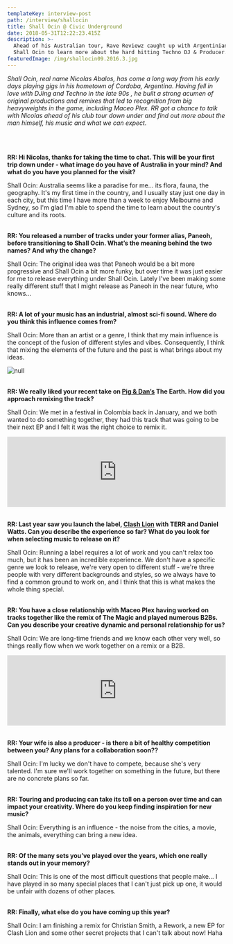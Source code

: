 ```yaml
---
templateKey: interview-post
path: /interview/shallocin
title: Shall Ocin @ Civic Underground
date: 2018-05-31T12:22:23.415Z
description: >-
  Ahead of his Australian tour, Rave Reviewz caught up with Argentinian native,
  Shall Ocin to learn more about the hard hitting Techno DJ & Producer.
featuredImage: /img/shallocin09.2016.3.jpg
---
```

_Shall Ocin, real name Nicolas Abalos, has come a long way from his early days playing gigs in his hometown of Cordoba, Argentina. Having fell in love with DJing and Techno in the late 90s , he built a strong acumen of original productions and remixes that led to recognition from big heavyweights in the game, including Maceo Plex. RR got a chance to talk with Nicolas ahead of his club tour down under and find out more about the man himself, his music and what we can expect._

<br><br>

**RR: Hi Nicolas, thanks for taking the time to chat. This will be your first trip down under - what image do you have of Australia in your mind? And what do you have you planned for the visit?**

Shall Ocin: Australia seems like a paradise for me... its flora, fauna, the geography. It's my first time in the country, and I usually stay just one day in each city, but this time I have more than a week to enjoy Melbourne and Sydney, so I'm glad I'm able to spend the time to learn about the country's culture and its roots.
<br><br>

**RR: You released a number of tracks under your former alias, Paneoh, before transitioning to Shall Ocin. What’s the meaning behind the two names? And why the change?**

Shall Ocin: The original idea was that Paneoh would be a bit more progressive and Shall Ocin a bit more funky, but over time it was just easier for me to release everything under Shall Ocin. Lately I've been making some really different stuff that I might release as Paneoh in the near future, who knows...
<br><br>

**RR: A lot of your music has an industrial, almost sci-fi sound. Where do you think this influence comes from?**

Shall Ocin: More than an artist or a genre, I think that my main influence is the concept of the fusion of different styles and vibes. Consequently, I think that mixing the elements of the future and the past is what brings about my ideas.

![null](/img/shallocin09.2016.2.jpg)
<br><br>

**RR: We really liked your recent take on **[**Pig & Dan’s**](https://www.facebook.com/piganddan/)** The Earth. How did you approach remixing the track?**

Shall Ocin: We met in a festival in Colombia back in January, and we both wanted to do something together, they had this track that was going to be their next EP and I felt it was the right choice to remix it.

<iframe src="https://embed.beatport.com/?id=10305300&type=track" width="100%" height="162" frameborder="0" scrolling="no" style="max-width:600px;"></iframe>
<br><br>

**RR: Last year saw you launch the label, **[**Clash Lion**](https://soundcloud.com/clashlion)** with TERR and Daniel Watts. Can you describe the experience so far? What do you look for when selecting music to release on it?**

Shall Ocin: Running a label requires a lot of work and you can't relax too much, but it has been an incredible experience. We don't have a specific genre we look to release, we're very open to different stuff - we're three people with very different backgrounds and styles, so we always have to find a common ground to work on, and I think that this is what makes the whole thing special.
<br><br>

**RR: You have a close relationship with Maceo Plex having worked on tracks together like the remix of The Magic and played numerous B2Bs. Can you describe your creative dynamic and personal relationship for us?**

Shall Ocin: We are long-time friends and we know each other very well, so things really flow when we work together on a remix or a B2B.

<iframe src="https://embed.beatport.com/?id=7242249&type=track" width="100%" height="162" frameborder="0" scrolling="no" style="max-width:600px;"></iframe>
<br><br>

**RR: Your wife is also a producer - is there a bit of healthy competition between you? Any plans for a collaboration soon??**

Shall Ocin: I'm lucky we don't have to compete, because she's very talented. I'm sure we'll work together on something in the future, but there are no concrete plans so far.
<br><br>

**RR: Touring and producing can take its toll on a person over time and can impact your creativity. Where do you keep finding inspiration for new music?**

Shall Ocin: Everything is an influence - the noise from the cities, a movie, the animals, everything can bring a new idea.
<br><br>

**RR: Of the many sets you’ve played over the years, which one really stands out in your memory?**

Shall Ocin: This is one of the most difficult questions that people make... I have played in so many special places that I can't just pick up one, it would be unfair with dozens of other places.
<br><br>

**RR: Finally, what else do you have coming up this year?**

Shall Ocin: I am finishing a remix for Christian Smith, a Rework, a new EP for Clash Lion and some other secret projects that I can't talk about now! Haha
<br><br>
